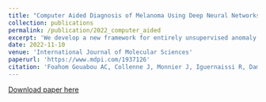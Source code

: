 ```yaml
---
title: "Computer Aided Diagnosis of Melanoma Using Deep Neural Networks and Game Theory: Application on Dermoscopic Images of Skin Lesions"
collection: publications
permalink: /publication/2022_computer_aided
excerpt: 'We develop a new framework for entirely unsupervised anomaly detection in the field of skin lesion analysis. Our approach leverage self-supervised CNNs and an unsupervised anomaly detection algorithm to detect melanomas without any annotation.'
date: 2022-11-10
venue: 'International Journal of Molecular Sciences'
paperurl: 'https://www.mdpi.com/1937126'
citation: 'Foahom Gouabou AC, Collenne J, Monnier J, Iguernaissi R, Damoiseaux J-L, Moudafi A, Merad D. &quot;Computer Aided Diagnosis of Melanoma Using Deep Neural Networks and Game Theory: Application on Dermoscopic Images of Skin Lesions.&quot; <i>International Journal of Molecular Sciences. 2022; 23(22)<i>
---
```


[Download paper here](http://academicpages.github.io/files/paper1.pdf)
